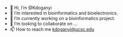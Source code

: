 - 👋 Hi, I’m @Kdoganyi
- 👀 I’m interested in bioinformatics and bioelectronics.
- 🌱 I’m currently working on a bioinformatics project.
- 💞️ I’m looking to collaborate on ...
- 📫 How to reach me kdoganyi@ucsc.edu

<!---
Kdoganyi/Kdoganyi is a ✨ special ✨ repository because its `README.md` (this file) appears on your GitHub profile.
You can click the Preview link to take a look at your changes.
--->
